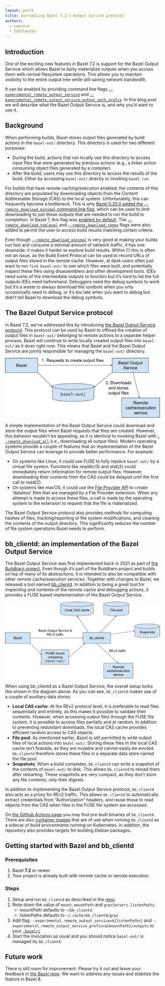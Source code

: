 ```yaml
---
layout: posts
title: Introducing Bazel 7.2’s Output Service protocol
authors:
  - coeuvre
  - EdSchouten
---
```


## Introduction

One of the exciting new features in Bazel 7.2 is support for the Bazel Output Service which allows Bazel to lazily materialize outputs when you access them with normal filesystem operations. This allows you to maintain visibility to the entire output tree while still saving network bandwidth.

It can be enabled by providing command line flags [`--experimental_remote_output_service`](https://bazel.build/reference/command-line-reference#flag--experimental_remote_output_service) and [`--experimental_remote_output_service_output_path_prefix`](https://bazel.build/reference/command-line-reference#flag--experimental_remote_output_service_output_path_prefix). In this blog post we will describe what the Bazel Output Service is, and why you’d want to use it.

## Background

When performing builds, Bazel stores output files generated by build actions in the `bazel-out/` directory. This directory is used for two different purposes:

- During the build, actions that run locally use this directory to access input files that were generated by previous actions (e.g., a linker action consuming object files generated by a compiler).
- After the build, users may use this directory to access the results of the build. Either by accessing `bazel-out/` directly or invoking `bazel run`.

For builds that have remote caching/execution enabled, the contents of this directory are populated by downloading objects from the Content Addressable Storage (CAS) to the local system. Unfortunately, this can frequently become a bottleneck. This is why [Bazel 0.25.0 added the `--remote_download_minimal` command line flag](https://blog.bazel.build/2019/05/07/builds-without-bytes.html), which can be used to limit downloading to just those outputs that are needed to run the build to completion. In Bazel 7, this flag was [enabled by default](https://blog.bazel.build/2023/10/06/bwob-in-bazel-7.html). The [`--remote_download_toplevel`](https://bazel.build/reference/command-line-reference#flag--remote_download_toplevel) and [`--remote_download_regex`](https://bazel.build/reference/command-line-reference#flag--remote_download_regex) flags were also added to permit the user to access build results matching certain criteria.

Even though [`--remote_download_minimal`](https://bazel.build/reference/command-line-reference#flag--remote_download_minimal) is very good at making your builds run fast and consume a minimal amount of network traffic, it has one downside: it makes it harder to explore build results. Within CI this is often not an issue, as the Build Event Protocol can be used to record URLs of output files stored in the remote cache. However, at desk users often just want to run `find bazel-out/` to see which files were built, and potentially inspect these files using disassemblers and other development tools. IDEs need some of the intermediate outputs to function but it’s hard to list the full outputs IDEs need beforehand. Debuggers need the debug symbols to work but it’s a waste to always download the symbols when you only occasionally need to debug, or it’s too late when you want to debug but didn’t tell Bazel to download the debug symbols.

## The Bazel Output Service protocol

In Bazel 7.2, we’ve addressed this by introducing [the Bazel Output Service protocol](https://github.com/bazelbuild/bazel/blob/master/src/main/protobuf/bazel_output_service.proto). This protocol can be used by Bazel to offload the creation of output files in `bazel-out/` belonging to remote actions to a separate helper process. Bazel will continue to write locally created output files into `bazel-out/` as it does right now. This means that Bazel and the Bazel Output Service are jointly responsible for managing the `bazel-out/` directory.

<img src="/assets/remote-output-service-image1.png"/>

A simple implementation of the Bazel Output Service could download and store the output files when Bazel requests that they are created. However, this behavior wouldn’t be appealing, as it is identical to invoking Bazel with [`--remote_download_all`](https://bazel.build/reference/command-line-reference#flag--remote_download_all) (i.e., downloading all output files). Modern operating systems provide a couple of features that an implementation of the Bazel Output Service can leverage to provide better performance. For example:

* On systems like Linux, it could use FUSE to fully replace `bazel-out/` by a virtual file system. Functions like readdir(3) and stat(2) could immediately return information for remote output files. However, downloading their contents from the CAS could be delayed until the first call to read(2).
* On systems like macOS, it could use the [File Provider API](https://developer.apple.com/documentation/fileprovider) to create ‘dataless’ files that are managed by a File Provider extension. When any attempt is made to access these files, a call is made by the operating system to the extension to request that the file is materialized.

The Bazel Output Service protocol also provides methods for computing hashes of files, tracking/reporting of file system modifications, and cleaning the contents of the output directory. This significantly reduces the number of file system operations Bazel needs to perform.

## bb_clientd: an implementation of the Bazel Output Service

The Bazel Output Service was first implemented back in 2021 as part of [the Buildbarn project](https://github.com/buildbarn). Even though it’s part of the Buildbarn project and builds on top of many of its abstractions, it is intended to also be compatible with other remote cache/execution services. Together with changes to Bazel, we released a tool named [bb_clientd](https://github.com/buildbarn/bb-clientd). In addition to being a great tool for inspecting and contents of the remote cache and debugging actions, it provides a FUSE based implementation of the Bazel Output Service.

<img src="/assets/remote-output-service-image2.png"/>

When using bb_clientd as a Bazel Output Service, the overall setup looks like shown in the diagram above. As you can see, `bb_clientd` makes use of a couple of auxiliary data stores:

* __Local CAS cache__: At the REv2 protocol level, it is preferable to read files sequentially and entirely, as this makes it possible to validate their contents. However, when accessing output files through the FUSE file system, it is possible to access files partially and at random. In addition to preventing redundant downloads, the local CAS cache provides efficient random access to CAS objects. 
* __File pool__: As mentioned earlier, Bazel is still permitted to write output files of local actions into `bazel-out/`. Storing these files in the local CAS cache isn’t feasible, as they are mutable and cannot easily be evicted. `bb_clientd` therefore stores these files in a separate data store named the file pool.
* __Snapshots__: When a build completes, `bb_clientd` can write a snapshot of the contents of `bazel-out/` to disk. This allows `bb_clientd` to reload them after restarting. These snapshots are very compact, as they don’t store any file contents; only their digests.

In addition to implementing the Bazel Output Service protocol, `bb_clientd` also acts as a proxy for REv2 traffic. This allows `bb_clientd` to automatically extract credentials from “Authorization” headers, and reuse those to read objects from the CAS when files in the FUSE file system are accessed.

On [the GitHub Actions page](https://github.com/buildbarn/bb-clientd/actions) you may find pre-built binaries of `bb_clientd`. There are also [container images](https://github.com/buildbarn/bb-clientd/pkgs/container/bb-clientd) that are of use when running `bb_clientd` as a sidecar of build environments running on Kubernetes. In addition, the repository also provides targets for building Debian packages.

## Getting started with Bazel and bb_clientd

### Prerequisites

1. Bazel __7.2__ or newer.
1. Your project is already built with remote cache or remote execution.

### Steps

1. Setup and run `bb_clientd` as described in the [repo](https://github.com/buildbarn/bb-clientd).
1. Note down the value of `mount.mountPath` and `grpcServers.listenPaths`.
    * mountPath defaults to `~/bb_clientd`
    * listenPaths defaults to `~/.cache/bb_clientd/grpc`
1. Add flag `--experimental_remote_output_service=${listenPaths}` and `--experimental_remote_output_service_prefix=${mountPath}/outputs` to your [`.bazelrc`](https://bazel.build/run/bazelrc)
1. Start the invocation as usual and you should notice `bazel-out/` is managed by `bb_clientd`.

## Future work

There is still room for improvement. Please try it out and leave your feedback in [the Bazel repo](https://github.com/bazelbuild/bazel). We want to address any issues and stabilize the feature in Bazel 8.
